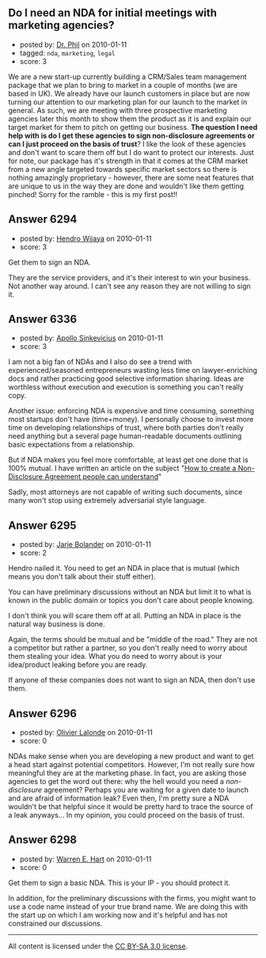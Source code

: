 ## Do I need an NDA for initial meetings with marketing agencies?

- posted by: [Dr. Phil](https://stackexchange.com/users/-1/2223-dr-phil) on 2010-01-11
- tagged: `nda`, `marketing`, `legal`
- score: 3

We are a new start-up currently building a CRM/Sales team management package that we plan to bring to market in a couple of months (we are based in UK). We already have our launch customers in place but are now turning our attention to our marketing plan for our launch to the market in general. As such, we are meeting with three prospective marketing agencies later this month to show them the product as it is and explain our target market for them to pitch on getting our business. **The question I need help with is do I get these agencies to sign non-disclosure agreements or can I just proceed on the basis of trust**? I like the look of these agencies and don't want to scare them off but I do want to protect our interests. Just for note, our package has it's strength in that it comes at the CRM market from a new angle targeted towards specific market sectors so there is nothing amazingly proprietary - however, there are some neat features that are unique to us in the way they are done and wouldn't like them getting pinched! Sorry for the ramble - this is my first post!!


## Answer 6294

- posted by: [Hendro Wijaya](https://stackexchange.com/users/-1/115-hendro-wijaya) on 2010-01-11
- score: 3

Get them to sign an NDA. 

They are the service providers, and it's their interest to win your business. Not another way around. I can't see any reason they are not willing to sign it.


## Answer 6336

- posted by: [Apollo Sinkevicius](https://stackexchange.com/users/-1/2119-apollo-sinkevicius) on 2010-01-11
- score: 3

<p>I am not a big fan of NDAs and I also do see a trend with experienced/seasoned entrepreneurs wasting less time on lawyer-enriching docs and rather practicing good selective information sharing. Ideas are worthless without execution and execution is something you can't really copy.</p>

<p>Another issue: enforcing NDA is expensive and time consuming, something most startups don't have (time+money). I personally choose to invest more time on developing relationships of trust, where both parties don't really need anything but a several page human-readable documents outlining basic expectations from a relationship. </p>

<p>But if NDA makes you feel more comfortable, at least get one done that is 100% mutual.  I have written an article on the subject "<a href="http://leanstartups.com/2009/05/create-non-disclosure-agreement-people-can-understand.html" rel="nofollow" title="How to create a Non-Disclosure Agreement people can understand">How to create a Non-Disclosure Agreement people can understand</a>" </p>

<p>Sadly, most attorneys are not capable of writing such documents, since many won't stop using extremely adversarial style language.</p>



## Answer 6295

- posted by: [Jarie Bolander](https://stackexchange.com/users/-1/585-jarie-bolander) on 2010-01-11
- score: 2

Hendro nailed it. You need to get an NDA in place that is mutual (which means you don't talk about their stuff either).

You can have preliminary discussions without an NDA but limit it to what is known in the public domain or topics you don't care about people knowing.

I don't think you will scare them off at all. Putting an NDA in place is the natural way business is done. 

Again, the terms should be mutual and be "middle of the road." They are not a competitor but rather a partner, so you don't really need to worry about them stealing your idea. What you do need to worry about is your idea/product leaking before you are ready.

If anyone of these companies does not want to sign an NDA, then don't use them.


## Answer 6296

- posted by: [Olivier Lalonde](https://stackexchange.com/users/-1/1030-olivier-lalonde) on 2010-01-11
- score: 0

NDAs make sense when you are developing a new product and want to get a head start against potential competitors. However, I'm not really sure how meaningful they are at the marketing phase. In fact, you are asking those agencies to get the word out there: why the hell would you need a *non-disclosure* agreement? Perhaps you are waiting for a given date to launch and are afraid of information leak? Even then, I'm pretty sure a NDA wouldn't be that helpful since it would be pretty hard to trace the source of a leak anyways... In my opinion, you could proceed on the basis of trust.


## Answer 6298

- posted by: [Warren E. Hart](https://stackexchange.com/users/-1/2058-warren-e-hart) on 2010-01-11
- score: 0

Get them to sign a basic NDA. This is your IP - you should protect it.

In addition, for the preliminary discussions with the firms, you might want to use a code name instead of your true brand name. We are doing this with the start up on which I am working now and it's helpful and has not constrained our discussions. 



---

All content is licensed under the [CC BY-SA 3.0 license](https://creativecommons.org/licenses/by-sa/3.0/).
